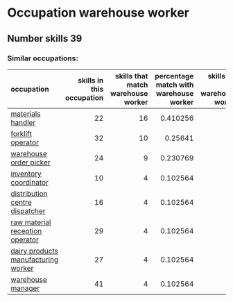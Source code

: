 # Occupation warehouse worker
## Number skills 39
### Similar occupations:
| occupation                                                                    |   skills in this occupation |   skills that match warehouse worker |   percentage match with warehouse worker |   skills not in warehouse worker |
|:------------------------------------------------------------------------------|----------------------------:|-------------------------------------:|-----------------------------------------:|---------------------------------:|
| [materials handler](materials_handler.md)                                     |                          22 |                                   16 |                                 0.410256 |                                6 |
| [forklift operator](forklift_operator.md)                                     |                          32 |                                   10 |                                 0.25641  |                               22 |
| [warehouse order picker](warehouse_order_picker.md)                           |                          24 |                                    9 |                                 0.230769 |                               15 |
| [inventory coordinator](inventory_coordinator.md)                             |                          10 |                                    4 |                                 0.102564 |                                6 |
| [distribution centre dispatcher](distribution_centre_dispatcher.md)           |                          16 |                                    4 |                                 0.102564 |                               12 |
| [raw material reception operator](raw_material_reception_operator.md)         |                          29 |                                    4 |                                 0.102564 |                               25 |
| [dairy products manufacturing worker](dairy_products_manufacturing_worker.md) |                          27 |                                    4 |                                 0.102564 |                               23 |
| [warehouse manager](warehouse_manager.md)                                     |                          41 |                                    4 |                                 0.102564 |                               37 |
